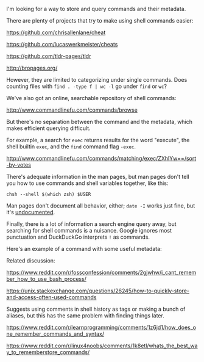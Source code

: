 I'm looking for a way to store and query commands and their metadata.

There are plenty of projects that try to make using shell commands easier:

<https://github.com/chrisallenlane/cheat>

<https://github.com/lucaswerkmeister/cheats>

<https://github.com/tldr-pages/tldr>

<http://bropages.org/>

However, they are limited to categorizing under single commands. Does counting files with `find . -type f | wc -l` go under `find` or `wc`?

We've also got an online, searchable repository of shell commands:

<http://www.commandlinefu.com/commands/browse>

But there's no separation between the command and the metadata, which makes efficient querying difficult.

For example, a search for `exec` returns results for the word "execute", the shell builtin `exec`, and the `find` command flag `-exec`.

<http://www.commandlinefu.com/commands/matching/exec/ZXhlYw==/sort-by-votes>

There's adequate information in the man pages, but man pages don't tell you how to use commands and shell variables together, like this:

    chsh --shell $(which zsh) $USER

Man pages don't document all behavior, either; `date -I` works just fine, but it's
[undocumented](https://lists.gnu.org/archive/html/bug-coreutils/2006-01/msg00155.html).

Finally, there is a lot of information a search engine query away, but searching for shell commands is a nuisance. Google ignores most punctuation and DuckDuckGo interprets `!` as commands.

Here's an example of a command with some useful metadata:

Related discussion:

<https://www.reddit.com/r/fossconfession/comments/2gjwhw/i_cant_remember_how_to_use_bash_process/>

<https://unix.stackexchange.com/questions/26245/how-to-quickly-store-and-access-often-used-commands>

Suggests using comments in shell history as tags or making a bunch of aliases, but this has the same problem with finding things later.

<https://www.reddit.com/r/learnprogramming/comments/1z6jd1/how_does_one_remember_commands_and_syntax/>

<https://www.reddit.com/r/linux4noobs/comments/1k8etl/whats_the_best_way_to_rememberstore_commands/>